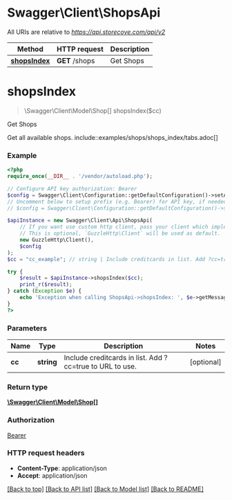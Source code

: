 # Swagger\Client\ShopsApi

All URIs are relative to *https://api.storecove.com/api/v2*

Method | HTTP request | Description
------------- | ------------- | -------------
[**shopsIndex**](ShopsApi.md#shopsIndex) | **GET** /shops | Get Shops


# **shopsIndex**
> \Swagger\Client\Model\Shop[] shopsIndex($cc)

Get Shops

Get all available shops. include::examples/shops/shops_index/tabs.adoc[]

### Example
```php
<?php
require_once(__DIR__ . '/vendor/autoload.php');

// Configure API key authorization: Bearer
$config = Swagger\Client\Configuration::getDefaultConfiguration()->setApiKey('Authorization', 'YOUR_API_KEY');
// Uncomment below to setup prefix (e.g. Bearer) for API key, if needed
// $config = Swagger\Client\Configuration::getDefaultConfiguration()->setApiKeyPrefix('Authorization', 'Bearer');

$apiInstance = new Swagger\Client\Api\ShopsApi(
    // If you want use custom http client, pass your client which implements `GuzzleHttp\ClientInterface`.
    // This is optional, `GuzzleHttp\Client` will be used as default.
    new GuzzleHttp\Client(),
    $config
);
$cc = "cc_example"; // string | Include creditcards in list. Add ?cc=true to URL to use.

try {
    $result = $apiInstance->shopsIndex($cc);
    print_r($result);
} catch (Exception $e) {
    echo 'Exception when calling ShopsApi->shopsIndex: ', $e->getMessage(), PHP_EOL;
}
?>
```

### Parameters

Name | Type | Description  | Notes
------------- | ------------- | ------------- | -------------
 **cc** | **string**| Include creditcards in list. Add ?cc&#x3D;true to URL to use. | [optional]

### Return type

[**\Swagger\Client\Model\Shop[]**](../Model/Shop.md)

### Authorization

[Bearer](../../README.md#Bearer)

### HTTP request headers

 - **Content-Type**: application/json
 - **Accept**: application/json

[[Back to top]](#) [[Back to API list]](../../README.md#documentation-for-api-endpoints) [[Back to Model list]](../../README.md#documentation-for-models) [[Back to README]](../../README.md)

